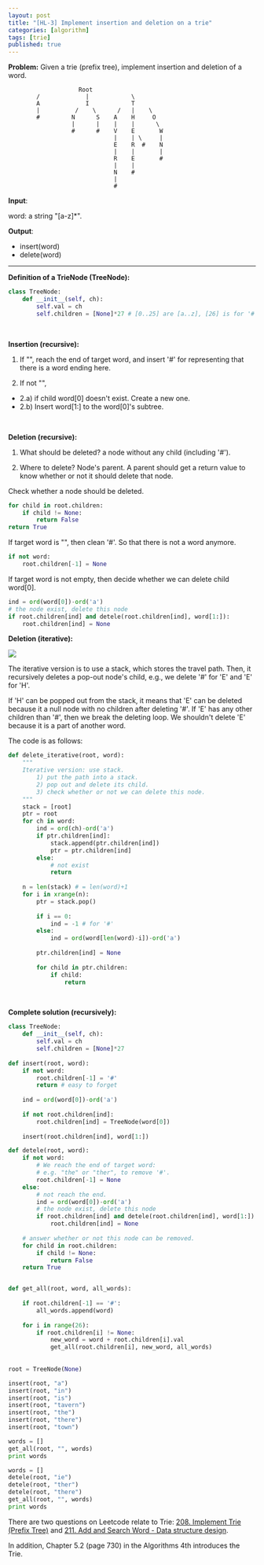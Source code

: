 ```yaml
---
layout: post
title: "[HL-3] Implement insertion and deletion on a trie"
categories: [algorithm]
tags: [trie]
published: true
---
```


__Problem:__ Given a trie (prefix tree), implement insertion and deletion 
of a word. 

                        Root
            /             |            \
            A             I            T
            |          /    \      /   |    \
            #         N      S    A    H     O
                      |      |    |    |      \
                      #      #    V    E       W
                                  |    | \     |
                                  E    R  #    N
                                  |    |       |
                                  R    E       #
                                  |    |
                                  N    #
                                  |
                                  #

__Input__:

word: a string "[a-z]\*". 

__Output__:

- insert(word)
- delete(word)

---

__Definition of a TrieNode (TreeNode):__ 

~~~ python
class TreeNode:
    def __init__(self, ch):
        self.val = ch
        self.children = [None]*27 # [0..25] are [a..z], [26] is for '#'.
~~~

<br />

__Insertion (recursive):__

1) If "", reach the end of target word, and insert '#' for representing 
that there is a word ending here. 

2) If not "", 

- 2.a) if child word[0] doesn't exist. Create a new one. 
- 2.b) Insert word[1:] to the word[0]'s subtree. 

<br />

__Deletion (recursive):__

1) What should be deleted? a node without any child (including '#'). 

2) Where to delete? Node's parent. A parent should get a return 
value to know whether or not it should delete that node. 

Check whether a node should be deleted. 

~~~ python
for child in root.children:
    if child != None:
        return False
return True
~~~

If target word is "", then clean '#'. So that there is not a word anymore. 

~~~ python
if not word:
    root.children[-1] = None
~~~

If target word is not empty, then decide whether we can delete child word[0].

~~~ python
ind = ord(word[0])-ord('a')
# the node exist, delete this node
if root.children[ind] and detele(root.children[ind], word[1:]):
    root.children[ind] = None
~~~

__Deletion (iterative):__

![](https://farm2.staticflickr.com/1511/25153304272_b019762325.jpg)

The iterative version is to use a stack, which stores the travel path. 
Then, it recursively deletes a pop-out node's child, e.g., we delete 
'#' for 'E' and 'E'
for 'H'. 

If 'H' can be popped out from the stack, it means that 'E' can be deleted 
because it a null node with no children after deleting '#'. If 'E' has any 
other children than '#', then we break the deleting loop. We shouldn't 
delete 'E' because it is a part of another word. 

The code is as follows: 

~~~ python
def delete_iterative(root, word):
    """
    Iterative version: use stack. 
        1) put the path into a stack.
        2) pop out and delete its child. 
        3) check whether or not we can delete this node. 
    """
    stack = [root]
    ptr = root
    for ch in word:
        ind = ord(ch)-ord('a')
        if ptr.children[ind]:
            stack.append(ptr.children[ind])
            ptr = ptr.children[ind]
        else:
            # not exist
            return
    
    n = len(stack) # = len(word)+1
    for i in xrange(n):
        ptr = stack.pop()
        
        if i == 0:
            ind = -1 # for '#'
        else:
            ind = ord(word[len(word)-i])-ord('a')
        
        ptr.children[ind] = None
        
        for child in ptr.children:
            if child:
                return
~~~

<br />

__Complete solution (recursively):__

~~~ python
class TreeNode:
    def __init__(self, ch):
        self.val = ch
        self.children = [None]*27
    
def insert(root, word):
    if not word:
        root.children[-1] = '#'
        return # easy to forget
    
    ind = ord(word[0])-ord('a')
    
    if not root.children[ind]:
        root.children[ind] = TreeNode(word[0])
    
    insert(root.children[ind], word[1:])

def detele(root, word):
    if not word:
        # We reach the end of target word:
        # e.g. "the" or "ther", to remove '#'. 
        root.children[-1] = None
    else:
        # not reach the end. 
        ind = ord(word[0])-ord('a')
        # the node exist, delete this node
        if root.children[ind] and detele(root.children[ind], word[1:]):
            root.children[ind] = None
    
    # answer whether or not this node can be removed. 
    for child in root.children:
        if child != None:
            return False
    return True


def get_all(root, word, all_words):
    
    if root.children[-1] == '#':
        all_words.append(word)
    
    for i in range(26):
        if root.children[i] != None:
            new_word = word + root.children[i].val
            get_all(root.children[i], new_word, all_words)
    
    
root = TreeNode(None)

insert(root, "a")
insert(root, "in")
insert(root, "is")
insert(root, "tavern")
insert(root, "the")
insert(root, "there")
insert(root, "town")

words = []
get_all(root, "", words)
print words

words = []
detele(root, "ie")
detele(root, "ther")
detele(root, "there")
get_all(root, "", words)
print words
~~~

There are two questions on Leetcode relate to Trie: 
[208. Implement Trie (Prefix Tree)](https://leetcode.com/problems/implement-trie-prefix-tree/)
and
[211. Add and Search Word - Data structure design](https://leetcode.com/problems/add-and-search-word-data-structure-design/).

In addition, Chapter 5.2 (page 730) in the Algorithms 4th introduces
the Trie. 





